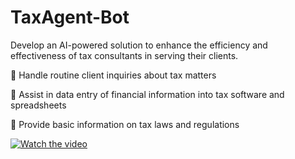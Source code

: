 # TaxAgent-Bot
Develop an AI-powered solution to enhance the efficiency and effectiveness of tax consultants in serving their clients.

 Handle routine client inquiries about tax matters

 Assist in data entry of financial information into tax software and spreadsheets

 Provide basic information on tax laws and regulations

[![Watch the video](https://raw.githubusercontent.com/RaviTejaSrikakulapu/TaxAgent-Bot/blob/main/Capture.png)](https://raw.githubusercontent.com/RaviTejaSrikakulapu/TaxAgent-Bot/blob/main/Tax_Agent_Bot.mp4)


